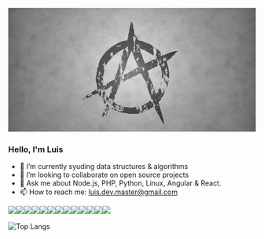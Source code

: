 ![Header](anarquismo.jpg "Header")

### Hello, I'm Luis

<!-- 🤔 I’m looking for help with ... -->
<!--  🔭 I’m currently working on ... -->
- 🌱 I’m currently syuding data structures & algorithms 
- 👯 I’m looking to collaborate on open source projects
- 💬 Ask me about Node.js, PHP, Python, Linux, Angular & React.
- 📫 How to reach me: luis.dev.master@gmail.com 

<img src="https://img.icons8.com/color/48/000000/angularjs.png"><img src="https://img.icons8.com/color/48/000000/react-native.png"><img src="https://img.icons8.com/color/48/000000/shopify.png"><img src="https://img.icons8.com/color/48/000000/wordpress.png"><img src="https://img.icons8.com/color/48/000000/linux--v1.png"/><img src="https://img.icons8.com/officel/16/000000/php-logo.png"><img src="https://img.icons8.com/color/48/000000/nodejs.png"><img src="https://img.icons8.com/color/48/000000/python--v1.png"/><img src="https://img.icons8.com/fluency/48/000000/laravel.png"><img src="https://img.icons8.com/color/48/000000/django.png"><img src="https://img.icons8.com/color/48/000000/typescript.png"><img src="https://img.icons8.com/color/48/000000/html-5--v1.png"><img src="https://img.icons8.com/color/48/000000/css3.png">

<!-- ![Luis's GitHub stats](https://github-readme-stats.vercel.app/api?username=luislopez-dev&show_icons=true&theme=dark) -->

![Top Langs](https://github-readme-stats.vercel.app/api/top-langs/?username=luislopez-dev&langs_count=8)



